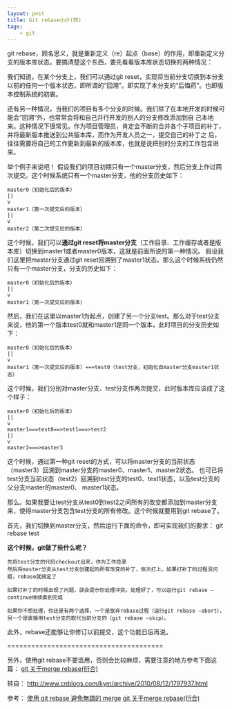```yaml
---
layout: post
title: Git rebase小计(转)
tags:
	- git
---
```


git rebase，顾名思义，就是重新定义（re）起点（base）的作用，即重新定义分支的版本库状态。要搞清楚这个东西，要先看看版本库状态切换的两种情况：

我们知道，在某个分支上，我们可以通过git reset，实现将当前分支切换到本分支以前的任何一个版本状态，即所谓的“回溯”。即实现了本分支的“后悔药”。也即版本控制系统的初衷。

还有另一种情况，当我们的项目有多个分支的时候。我们除了在本地开发的时候可能会“回溯”外，也常常会将和自己并行开发的别人的分支修改添加到自 己本地来。这种情况下很常见。作为项目管理员，肯定会不断的合并各个子项目的补丁，并将最新版本推送到公共版本库，而作为开发人员之一，提交自己的补丁之 后，往往需要将自己的工作更新到最新的版本库，也就是说把别的分支的工作包含进来。

举个例子来说吧！
假设我们的项目初期只有一个master分支，然后分支上作过两次提交。这个时候系统只有一个master分支，他的分支历史如下：

	master0（初始化后的版本）
	||
	v
	master1（第一次提交后的版本）
	||
	v
	master2（第二次提交后的版本）

这个时候，我们可以**通过git reset将master分支**（工作目录、工作缓存或者是版本库）切换到master1或者master0版本，这就是前面所说的第一种情况。
假设我们这里把master分支通过git reset回溯到了master1状态。那么这个时候系统仍然只有一个master分支，分支的历史如下：

	master0（初始化后的版本）
	||
	v
	master1（第一次提交后的版本）

然后，我们在这里以master1为起点，创建了另一个分支test。那么对于test分支来说，他的第一个版本test0就和master1是同一个版本，此时项目的分支历史如下：

	master0（初始化后的版本）
	||
	v
	master1（第一次提交后的版本）===test0（test分支，初始化自master分支master1状态）

这个时候，我们分别对master分支、test分支作两次提交，此时版本库应该成了这个样子：

	master0（初始化后的版本）
	||
	v
	master1===test0==>test1===>test2
	||
	v
	master2===>master3

这个时候，通过第一种git reset的方式，可以将master分支的当前状态（master3）回溯到master分支的master0、master1、master2状态。 也可已将test分支当前状态（test2）回溯到test分支的test0、test1状态，以及test分支的父分支master的master0、 master1状态。

那么。如果我要让test分支从test0到test2之间所有的改变都添加到master分支来，使得master分支包含test分支的所有修改。这个时候就要用到git rebase了。

首先，我们切换到master分支，然后运行下面的命令，即可实现我们的要求：
	git rebase test

**这个时候，git做了些什么呢？**

	先将test分支的代码checkout出来，作为工作目录
	然后将master分支从test分支创建起的所有改变的补丁，依次打上。如果打补丁的过程没问题，rebase就搞定了
	
	如果打补丁的时候出现了问题，就会提示你处理冲突。处理好了，可以运行git rebase –continue继续直到完成
	
	如果你不想处理，你还是有两个选择，一个是放弃rebase过程（运行git rebase –abort），另一个是直接用test分支的取代当前分支的（git rebase –skip）。

此外，rebase还能够让你修订以前提交，这个功能日后再说。


=======================================

另外，使用git rebase不要滥用，否则会比较麻烦，需要注意的地方参考下面这篇：
[git 关于merge rebase(衍合)][notice]




转自：
<http://www.cnblogs.com/kym/archive/2010/08/12/1797937.html>

参考：
[使用 git rebase 避免無謂的 merge][howto]
[git 关于merge rebase(衍合)][notice]



[notice]: http://blog.csdn.net/jixiuffff/article/details/5970891
[howto]: http://ihower.tw/blog/archives/3843/
